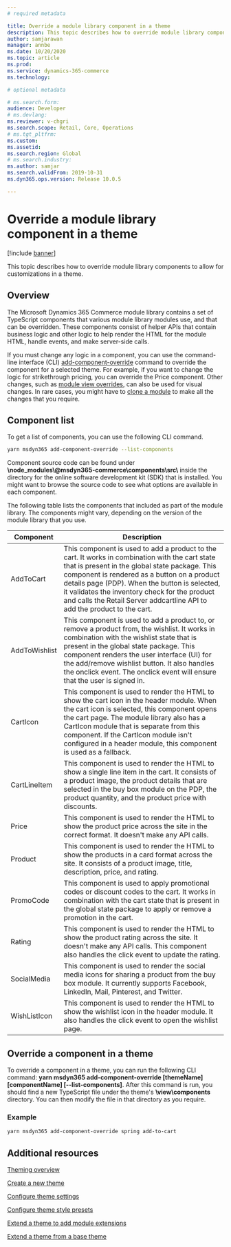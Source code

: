 ```yaml
---
# required metadata

title: Override a module library component in a theme
description: This topic describes how to override module library components to allow for customizations in a theme. 
author: samjarawan
manager: annbe
ms.date: 10/20/2020
ms.topic: article
ms.prod: 
ms.service: dynamics-365-commerce
ms.technology: 

# optional metadata

# ms.search.form: 
audience: Developer
# ms.devlang: 
ms.reviewer: v-chgri
ms.search.scope: Retail, Core, Operations
# ms.tgt_pltfrm: 
ms.custom: 
ms.assetid: 
ms.search.region: Global
# ms.search.industry: 
ms.author: samjar
ms.search.validFrom: 2019-10-31
ms.dyn365.ops.version: Release 10.0.5

---
```

# Override a module library component in a theme

[!include [banner](../includes/banner.md)]

This topic describes how to override module library components to allow for customizations in a theme.

## Overview

The Microsoft Dynamics 365 Commerce module library contains a set of TypeScript components that various module library modules use, and that can be overridden. These components consist of helper APIs that contain business logic and other logic to help render the HTML for the module HTML, handle events, and make server-side calls.

If you must change any logic in a component, you can use the command-line interface (CLI) [add-component-override](cli-command-reference.md#add-component-override) command to override the component for a selected theme. For example, if you want to change the logic for strikethrough pricing, you can override the Price component. Other changes, such as [module view overrides](theme-module-extensions.md), can also be used for visual changes. In rare cases, you might have to [clone a module](clone-starter-module.md) to make all the changes that you require.

## Component list

To get a list of components, you can use the following CLI command.

``` bash
yarn msdyn365 add-component-override --list-components
```

Component source code can be found under **\\node\_modules\\\@msdyn365-commerce\\components\\src\\** inside the directory for the online software development kit (SDK) that is installed. You might want to browse the source code to see what options are available in each component.

The following table lists the components that included as part of the module library. The components might vary, depending on the version of the module library that you use.

| Component     | Description |
|---------------|-------------|
| AddToCart     | This component is used to add a product to the cart. It works in combination with the cart state that is present in the global state package. This component is rendered as a button on a product details page (PDP). When the button is selected, it validates the inventory check for the product and calls the Retail Server addcartline API to add the product to the cart. |
| AddToWishlist | This component is used to add a product to, or remove a product from, the wishlist. It works in combination with the wishlist state that is present in the global state package. This component renders the user interface (UI) for the add/remove wishlist button. It also handles the onclick event. The onclick event will ensure that the user is signed in. |
| CartIcon      | This component is used to render the HTML to show the cart icon in the header module. When the cart icon is selected, this component opens the cart page. The module library also has a CartIcon module that is separate from this component. If the CartIcon module isn't configured in a header module, this component is used as a fallback. |
| CartLineItem  | This component is used to render the HTML to show a single line item in the cart. It consists of a product image, the product details that are selected in the buy box module on the PDP, the product quantity, and the product price with discounts. |
| Price         | This component is used to render the HTML to show the product price across the site in the correct format. It doesn't make any API calls. |
| Product       | This component is used to render the HTML to show the products in a card format across the site. It consists of a product image, title, description, price, and rating. |
| PromoCode     | This component is used to apply promotional codes or discount codes to the cart. It works in combination with the cart state that is present in the global state package to apply or remove a promotion in the cart. |
| Rating        | This component is used to render the HTML to show the product rating across the site. It doesn't make any API calls. This component also handles the click event to update the rating. |
| SocialMedia   | This component is used to render the social media icons for sharing a product from the buy box module. It currently supports Facebook, LinkedIn, Mail, Pinterest, and Twitter.
| WishListIcon  | This component is used to render the HTML to show the wishlist icon in the header module. It also handles the click event to open the wishlist page. |

## Override a component in a theme

To override a component in a theme, you can run the following CLI command: **yarn msdyn365 add-component-override \[themeName\] \[componentName\] \[--list-components\]**. After this command is run, you should find a new TypeScript file under the theme's **\\view\\components** directory. You can then modify the file in that directory as you require.

### Example

``` bash
yarn msdyn365 add-component-override spring add-to-cart
```

## Additional resources

[Theming overview](theming.md)

[Create a new theme](create-theme.md)

[Configure theme settings](configure-theme-settings.md)

[Configure theme style presets](theme-style-presets.md)

[Extend a theme to add module extensions](theme-module-extensions.md)

[Extend a theme from a base theme](extend-theme.md)
